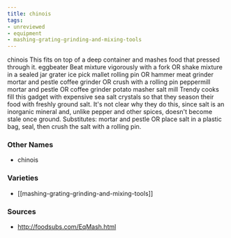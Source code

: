 ```yaml
---
title: chinois
tags:
- unreviewed
- equipment
- mashing-grating-grinding-and-mixing-tools
---
```

chinois This fits on top of a deep container and mashes food that pressed through it. eggbeater Beat mixture vigorously with a fork OR shake mixture in a sealed jar grater ice pick mallet rolling pin OR hammer meat grinder mortar and pestle coffee grinder OR crush with a rolling pin peppermill mortar and pestle OR coffee grinder potato masher salt mill Trendy cooks fill this gadget with expensive sea salt crystals so that they season their food with freshly ground salt. It's not clear why they do this, since salt is an inorganic mineral and, unlike pepper and other spices, doesn't become stale once ground. Substitutes: mortar and pestle OR place salt in a plastic bag, seal, then crush the salt with a rolling pin.

### Other Names

* chinois

### Varieties

* [[mashing-grating-grinding-and-mixing-tools]]

### Sources
* http://foodsubs.com/EqMash.html
